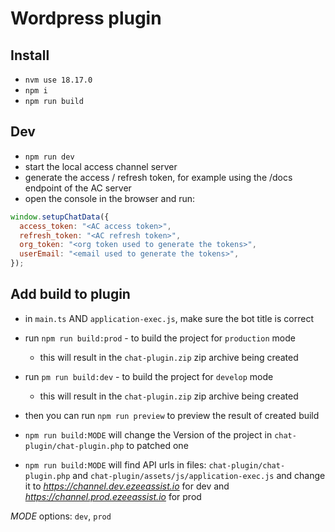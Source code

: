 # Wordpress plugin

## Install

- `nvm use 18.17.0`
- `npm i`
- `npm run build`

## Dev
- `npm run dev`
- start the local access channel server
- generate the access / refresh token, for example using the /docs endpoint of the AC server
- open the console in the browser and run:
```javascript
window.setupChatData({
  access_token: "<AC access token>",
  refresh_token: "<AC refresh token>",
  org_token: "<org token used to generate the tokens>",
  userEmail: "<email used to generate the tokens>",
});
```

## Add build to plugin
- in `main.ts` AND `application-exec.js`, make sure the bot title is correct 
- run `npm run build:prod` - to build the project for `production` mode
  - this will result in the `chat-plugin.zip` zip archive being created
- run `pm run build:dev` - to build the project for `develop` mode
  - this will result in the `chat-plugin.zip` zip archive being created
- then you can run `npm run preview` to preview the result of created build

 - `npm run build:MODE` will change the Version of the project in `chat-plugin/chat-plugin.php` to patched one

 - `npm run build:MODE` will find API urls in files: `chat-plugin/chat-plugin.php` and 
    `chat-plugin/assets/js/application-exec.js`
    and change it to *https://channel.dev.ezeeassist.io* for dev and *https://channel.prod.ezeeassist.io* for prod

 *MODE* options: `dev`, `prod`
